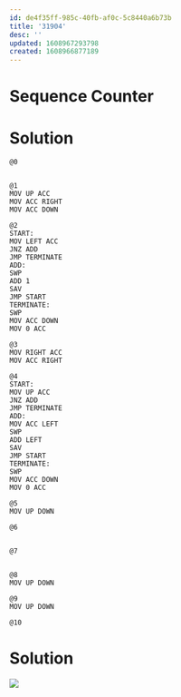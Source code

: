```yaml
---
id: de4f35ff-985c-40fb-af0c-5c8440a6b73b
title: '31904'
desc: ''
updated: 1608967293798
created: 1608966877189
---
```


# Sequence Counter

# Solution

```
@0


@1
MOV UP ACC
MOV ACC RIGHT
MOV ACC DOWN

@2
START:
MOV LEFT ACC
JNZ ADD
JMP TERMINATE
ADD:
SWP
ADD 1
SAV
JMP START
TERMINATE:
SWP
MOV ACC DOWN
MOV 0 ACC

@3
MOV RIGHT ACC
MOV ACC RIGHT

@4
START:
MOV UP ACC
JNZ ADD
JMP TERMINATE
ADD:
MOV ACC LEFT
SWP
ADD LEFT
SAV
JMP START
TERMINATE:
SWP
MOV ACC DOWN
MOV 0 ACC

@5
MOV UP DOWN

@6


@7


@8
MOV UP DOWN

@9
MOV UP DOWN

@10

```

# Solution

![](/assets/images/2020-12-16-12-50-26.png)